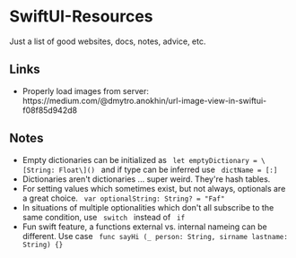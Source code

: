 # SwiftUI-Resources
Just a list of good websites, docs, notes, advice, etc. 

## Links
<ul>
  <li> Properly load images from server: https://medium.com/@dmytro.anokhin/url-image-view-in-swiftui-f08f85d942d8  </li>
</ul>


## Notes 
<ul>
  <li> Empty dictionaries can be initialized as <code> let emptyDictionary = \[String: Float\]() </code> and if type can be inferred use <code> dictName = [:] </code> </li> 
  <li> Dictionaries aren't dictionaries ... super weird. They're hash tables. </li>
  <li> For setting values which sometimes exist, but not always, optionals are a great choice. <code> var optionalString: String? = "Faf" </code> </li>
  <li> In situations of multiple optionalities which don't all subscribe to the same condition, use <code> switch </code> instead of <code> if </code> </li>
  <li> Fun swift feature, a functions external vs. internal nameing can be different. Use case <code> func sayHi (_ person: String, sirname lastname: String) {} </code> </li>
  
</ul>

